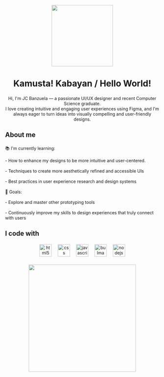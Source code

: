 <div align="center">
  <img height="200" src="https://media4.giphy.com/media/v1.Y2lkPTc5MGI3NjExaHc5OHdqaXlubTllemU3NDQ0ejV2Yzd1b3Y1OWxydTlpNW9zZ2QweSZlcD12MV9pbnRlcm5hbF9naWZfYnlfaWQmY3Q9Zw/LJLXcQsc77qMBectco/giphy.gif"  />
</div>

###

<h1 align="center">Kamusta! Kabayan / Hello World!</h1>

###

<p align="center">Hi, I'm JC Banzuela — a passionate UI/UX designer and recent Computer Science graduate.<br>I love creating intuitive and engaging user experiences using Figma, and I'm always eager to turn ideas into visually compelling and user-friendly designs.</p>

###

<h2 align="left">About me</h2>

###

<p align="left">📚 I'm currently learning: <br><br>- How to enhance my designs to be more intuitive and user-centered.<br><br>- Techniques to create more aesthetically refined and accessible UIs<br><br>- Best practices in user experience research and design systems<br><br>🎯 Goals:<br><br>- Explore and master other prototyping tools <br><br>- Continuously improve my skills to design experiences that truly connect with users</p>

###

<h2 align="left">I code with</h2>

###

<div align="center">
  <img src="https://cdn.jsdelivr.net/gh/devicons/devicon/icons/html5/html5-original.svg" height="40" alt="html5 logo"  />
  <img width="12" />
  <img src="https://cdn.jsdelivr.net/gh/devicons/devicon/icons/css3/css3-original.svg" height="40" alt="css logo"  />
  <img width="12" />
  <img src="https://cdn.jsdelivr.net/gh/devicons/devicon/icons/javascript/javascript-original.svg" height="40" alt="javascript logo"  />
  <img width="12" />
  <img src="https://cdn.jsdelivr.net/gh/devicons/devicon/icons/bulma/bulma-plain.svg" height="40" alt="bulma logo"  />
  <img width="12" />
  <img src="https://cdn.jsdelivr.net/gh/devicons/devicon/icons/nodejs/nodejs-original.svg" height="40" alt="nodejs logo"  />
</div>

###

<div align="center">
  <img height="350" src="https://media4.giphy.com/media/v1.Y2lkPTc5MGI3NjExYTZqODZrZm9hNWIwcGZsMjBydGM3eHJ5MnR1bGZmZ3cza2Q0eTlwciZlcD12MV9pbnRlcm5hbF9naWZfYnlfaWQmY3Q9cw/MaonvBECkz8EDLUaMe/giphy.gif"  />
</div>

###
